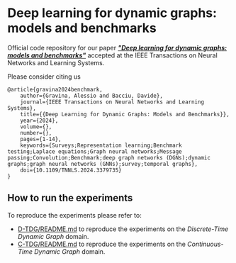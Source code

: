 # Deep learning for dynamic graphs: models and benchmarks

Official code repository for our paper [***"Deep learning for dynamic graphs: models and benchmarks"***](https://ieeexplore.ieee.org/document/10490120) accepted at the IEEE Transactions on Neural Networks and Learning Systems.

Please consider citing us

	@article{gravina2024benchmark,
	    author={Gravina, Alessio and Bacciu, Davide},
        journal={IEEE Transactions on Neural Networks and Learning Systems}, 
        title={{Deep Learning for Dynamic Graphs: Models and Benchmarks}}, 
        year={2024},
        volume={},
        number={},
        pages={1-14},
        keywords={Surveys;Representation learning;Benchmark testing;Laplace equations;Graph neural networks;Message passing;Convolution;Benchmark;deep graph networks (DGNs);dynamic graphs;graph neural networks (GNNs);survey;temporal graphs},
        doi={10.1109/TNNLS.2024.3379735}
	}



## How to run the experiments
To reproduce the experiments please refer to:

- [D-TDG/README.md](https://github.com/gravins/dynamic_graph_benchmark/tree/main/D-TDG) to reproduce the experiments on the *Discrete-Time Dynamic Graph* domain. 
- [C-TDG/README.md](https://github.com/gravins/dynamic_graph_benchmark/tree/main/C-TDG) to reproduce the experiments on the *Continuous-Time Dynamic Graph* domain. 
